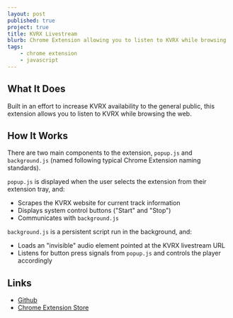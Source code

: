 ```yaml
---
layout: post
published: true
project: true
title: KVRX Livestream
blurb: Chrome Extension allowing you to listen to KVRX while browsing
tags:
    - chrome extension
    - javascript
---
```


## What It Does

Built in an effort to increase KVRX availability to the general public, this extension allows you to listen to KVRX while browsing the web.

## How It Works

There are two main components to the extension, `popup.js` and `background.js` (named following typical Chrome Extension naming standards).

`popup.js` is displayed when the user selects the extension from their extension tray, and:
 - Scrapes the KVRX website for current track information
 - Displays system control buttons ("Start" and "Stop")
 - Communicates with `background.js`

`background.js` is a persistent script run in the background, and:
 - Loads an "invisible" audio element pointed at the KVRX livestream URL
 - Listens for button press signals from `popup.js` and controls the player accordingly

## Links
 - [Github](https://github.com/ianmobbs/KVRX-Livestream)
 - [Chrome Extension Store](https://chrome.google.com/webstore/detail/kvrx-livestream/oebohfmoakpighofinngopmedfmdbpdh)
